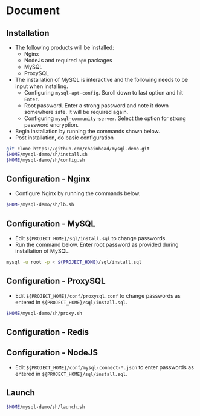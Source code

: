 # Document

## Installation

- The following products will be installed:
  - Nginx
  - NodeJs and required `npm` packages
  - MySQL
  - ProxySQL
- The installation of MySQL is interactive and the following needs to be input when installing.
  - Configuring `mysql-apt-config`. Scroll down to last option and hit `Enter`.
  - Root password. Enter a strong password and note it down somewhere safe. It will be required again.
  - Configuring `mysql-community-server`. Select the option for strong password encryption.
- Begin installation by running the commands shown below.
- Post installation, do basic configuration

```bash
git clone https://github.com/chainhead/mysql-demo.git
$HOME/mysql-demo/sh/install.sh
$HOME/mysql-demo/sh/config.sh
```

## Configuration - Nginx

- Configure Nginx by running the commands below.

```bash
$HOME/mysql-demo/sh/lb.sh
```

## Configuration - MySQL

- Edit `${PROJECT_HOME}/sql/install.sql` to change passwords.
- Run the command below. Enter root password as provided during installation of MySQL.

```bash
mysql -u root -p < ${PROJECT_HOME}/sql/install.sql
```

## Configuration - ProxySQL

- Edit `${PROJECT_HOME}/conf/proxysql.conf` to change passwords as entered in `${PROJECT_HOME}/sql/install.sql`.

```bash
$HOME/mysql-demo/sh/proxy.sh
```

## Configuration - Redis

## Configuration - NodeJS

- Edit `${PROJECT_HOME}/conf/mysql-connect-*.json` to enter passwords as entered in `${PROJECT_HOME}/sql/install.sql`.

## Launch

```bash
$HOME/mysql-demo/sh/launch.sh
```

